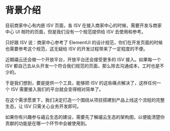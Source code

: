 # 背景介绍

目前商家中心有内嵌 ISV 页面，各 ISV 在接入商家中心的时候，需要开发与商家中心 UI 相符的页面，但是我们没有一个规范提供给 ISV 去使用和参考。

只好跟 ISV 说：商家中心参考了 ElementUI 的设计规范，你们在开发页面的时候也需要参考这个规范，这无疑给 ISV 的开发过程带来了一定程度的不便。

近期禧云还会做一个开放平台，开放平台还会接受更多的 ISV 接入。如果每一个 ISV 都自己去从头开发一个符合我们规范的页面，那么除去沟通成本，工时也是不少的。

于是我们想到，要是提供一个工具，能够把 ISV 的这些痛点解决了，这样任何一个 ISV 需要接入我们的平台就会变得相对简单了。

在这个需求愿景下，我们决定打造一个围绕从项目搭建到产品上线这个流程的完整生态，让 ISV 只需关心业务开发即可。

如果你有兴趣参与禧云生态的建设，需要先了解禧云生态的架构图，以便能清楚你贡献的功能是在哪一个环节中会被使用到。
